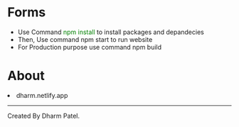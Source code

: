 <div>
 <h1>
   Forms
 </h1>
 <ul>
   <li>Use Command <span style="color:green;">npm install</span> to install packages and depandecies</li>
   <li>Then, Use command <span>npm start</span> to run website</li>
   <li>For Production purpose use command <span>npm build</span></li>
 </ul>
</div>
<div>
<h1> About</h1>
  <li>dharm.netlify.app</li>
</div>
<div>
<hr>
<footer>
   <p>Created By Dharm Patel.</p>
</footer>
